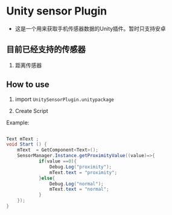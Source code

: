 # Unity sensor Plugin 

* 这是一个用来获取手机传感器数据的Unity插件。暂时只支持安卓

## 目前已经支持的传感器
1. 距离传感器


## How to use
1. import `UnitySensorPlugin.unitypackage `

2. Create Script

Example:

``` csharp

Text mText ;
void Start () {
	mText  = GetComponent<Text>();
	SensorManager.Instance.getProximityValue((value)=>{
			if(value ==0){
				Debug.Log("proximity");
				mText.text = "proximity";
			}else{
				Debug.Log("normal");
				mText.text = "normal";
			}
	});
}

```